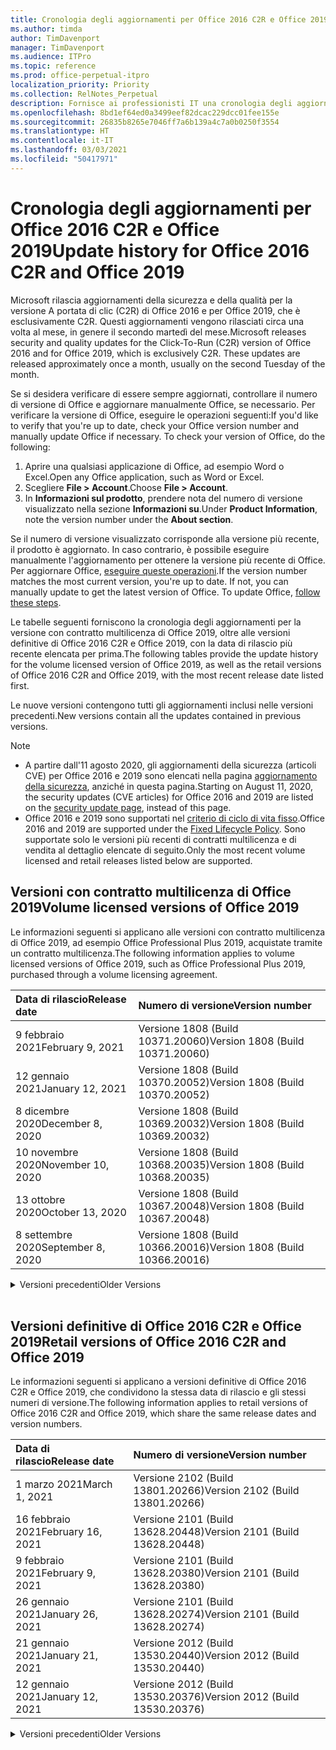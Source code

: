 ```yaml
---
title: Cronologia degli aggiornamenti per Office 2016 C2R e Office 2019
ms.author: timda
author: TimDavenport
manager: TimDavenport
ms.audience: ITPro
ms.topic: reference
ms.prod: office-perpetual-itpro
localization_priority: Priority
ms.collection: RelNotes_Perpetual
description: Fornisce ai professionisti IT una cronologia degli aggiornamenti per le versioni con licenza perpetua di Office 2016 e 2019 che usano la tecnologia A portata di clic (C2R)
ms.openlocfilehash: 8bd1ef64ed0a3499eef82dcac229dcc01fee155e
ms.sourcegitcommit: 26835b8265e7046ff7a6b139a4c7a0b0250f3554
ms.translationtype: HT
ms.contentlocale: it-IT
ms.lasthandoff: 03/03/2021
ms.locfileid: "50417971"
---
```

# <a name="update-history-for-office-2016-c2r-and-office-2019"></a><span data-ttu-id="da26d-103">Cronologia degli aggiornamenti per Office 2016 C2R e Office 2019</span><span class="sxs-lookup"><span data-stu-id="da26d-103">Update history for Office 2016 C2R and Office 2019</span></span>

<span data-ttu-id="da26d-p101">Microsoft rilascia aggiornamenti della sicurezza e della qualità per la versione A portata di clic (C2R) di Office 2016 e per Office 2019, che è esclusivamente C2R. Questi aggiornamenti vengono rilasciati circa una volta al mese, in genere il secondo martedì del mese.</span><span class="sxs-lookup"><span data-stu-id="da26d-p101">Microsoft releases security and quality updates for the Click-To-Run (C2R) version of Office 2016 and for Office 2019, which is exclusively C2R. These updates are released approximately once a month, usually on the second Tuesday of the month.</span></span>

<span data-ttu-id="da26d-p102">Se si desidera verificare di essere sempre aggiornati, controllare il numero di versione di Office e aggiornare manualmente Office, se necessario. Per verificare la versione di Office, eseguire le operazioni seguenti:</span><span class="sxs-lookup"><span data-stu-id="da26d-p102">If you'd like to verify that you're up to date, check your Office version number and manually update Office if necessary. To check your version of Office, do the following:</span></span>

  1.    <span data-ttu-id="da26d-108">Aprire una qualsiasi applicazione di Office, ad esempio Word o Excel.</span><span class="sxs-lookup"><span data-stu-id="da26d-108">Open any Office application, such as Word or Excel.</span></span>
  2.    <span data-ttu-id="da26d-109">Scegliere **File > Account**.</span><span class="sxs-lookup"><span data-stu-id="da26d-109">Choose **File > Account**.</span></span>
  3.    <span data-ttu-id="da26d-110">In **Informazioni sul prodotto**, prendere nota del numero di versione visualizzato nella sezione **Informazioni su**.</span><span class="sxs-lookup"><span data-stu-id="da26d-110">Under **Product Information**, note the version number under the **About section**.</span></span>

<span data-ttu-id="da26d-p103">Se il numero di versione visualizzato corrisponde alla versione più recente, il prodotto è aggiornato. In caso contrario, è possibile eseguire manualmente l'aggiornamento per ottenere la versione più recente di Office. Per aggiornare Office, [eseguire queste operazioni](https://support.office.com/article/2ab296f3-7f03-43a2-8e50-46de917611c5).</span><span class="sxs-lookup"><span data-stu-id="da26d-p103">If the version number matches the most current version, you're up to date. If not, you can manually update to get the latest version of Office. To update Office, [follow these steps](https://support.office.com/article/2ab296f3-7f03-43a2-8e50-46de917611c5).</span></span>


<span data-ttu-id="da26d-114">Le tabelle seguenti forniscono la cronologia degli aggiornamenti per la versione con contratto multilicenza di Office 2019, oltre alle versioni definitive di Office 2016 C2R e Office 2019, con la data di rilascio più recente elencata per prima.</span><span class="sxs-lookup"><span data-stu-id="da26d-114">The following tables provide the update history for the volume licensed version of Office 2019, as well as the retail versions of Office 2016 C2R and Office 2019, with the most recent release date listed first.</span></span>

<span data-ttu-id="da26d-115">Le nuove versioni contengono tutti gli aggiornamenti inclusi nelle versioni precedenti.</span><span class="sxs-lookup"><span data-stu-id="da26d-115">New versions contain all the updates contained in previous versions.</span></span>


 > [!NOTE]
> - <span data-ttu-id="da26d-116">A partire dall'11 agosto 2020, gli aggiornamenti della sicurezza (articoli CVE) per Office 2016 e 2019 sono elencati nella pagina [aggiornamento della sicurezza](https://docs.microsoft.com/officeupdates/microsoft365-apps-security-updates), anziché in questa pagina.</span><span class="sxs-lookup"><span data-stu-id="da26d-116">Starting on August 11, 2020, the security updates (CVE articles) for Office 2016 and 2019 are listed on the [security update page](https://docs.microsoft.com/officeupdates/microsoft365-apps-security-updates), instead of this page.</span></span> 
> - <span data-ttu-id="da26d-117">Office 2016 e 2019 sono supportati nel [criterio di ciclo di vita fisso](https://docs.microsoft.com/lifecycle/policies/fixed).</span><span class="sxs-lookup"><span data-stu-id="da26d-117">Office 2016 and 2019 are supported under the [Fixed Lifecycle Policy](https://docs.microsoft.com/lifecycle/policies/fixed).</span></span> <span data-ttu-id="da26d-118">Sono supportate solo le versioni più recenti di contratti multilicenza e di vendita al dettaglio elencate di seguito.</span><span class="sxs-lookup"><span data-stu-id="da26d-118">Only the most recent volume licensed and retail releases listed below are supported.</span></span>


## <a name="volume-licensed-versions-of-office-2019"></a><span data-ttu-id="da26d-119">Versioni con contratto multilicenza di Office 2019</span><span class="sxs-lookup"><span data-stu-id="da26d-119">Volume licensed versions of Office 2019</span></span>
<span data-ttu-id="da26d-120">Le informazioni seguenti si applicano alle versioni con contratto multilicenza di Office 2019, ad esempio Office Professional Plus 2019, acquistate tramite un contratto multilicenza.</span><span class="sxs-lookup"><span data-stu-id="da26d-120">The following information applies to volume licensed versions of Office 2019, such as Office Professional Plus 2019, purchased through a volume licensing agreement.</span></span>

[//]: # (NON RIMUOVERE L'INIZIO DELLA TABELLA VL)


|<span data-ttu-id="da26d-122">**Data di rilascio**</span><span class="sxs-lookup"><span data-stu-id="da26d-122">**Release date**</span></span>|<span data-ttu-id="da26d-123">**Numero di versione**</span><span class="sxs-lookup"><span data-stu-id="da26d-123">**Version number**</span></span>|
|:-----|:-----|
|<span data-ttu-id="da26d-124">9 febbraio 2021</span><span class="sxs-lookup"><span data-stu-id="da26d-124">February 9, 2021</span></span>|<span data-ttu-id="da26d-125">Versione 1808 (Build 10371.20060)</span><span class="sxs-lookup"><span data-stu-id="da26d-125">Version 1808 (Build 10371.20060)</span></span>|
|<span data-ttu-id="da26d-126">12 gennaio 2021</span><span class="sxs-lookup"><span data-stu-id="da26d-126">January 12, 2021</span></span>|<span data-ttu-id="da26d-127">Versione 1808 (Build 10370.20052)</span><span class="sxs-lookup"><span data-stu-id="da26d-127">Version 1808 (Build 10370.20052)</span></span>|
|<span data-ttu-id="da26d-128">8 dicembre 2020</span><span class="sxs-lookup"><span data-stu-id="da26d-128">December 8, 2020</span></span>|<span data-ttu-id="da26d-129">Versione 1808 (Build 10369.20032)</span><span class="sxs-lookup"><span data-stu-id="da26d-129">Version 1808 (Build 10369.20032)</span></span>|
|<span data-ttu-id="da26d-130">10 novembre 2020</span><span class="sxs-lookup"><span data-stu-id="da26d-130">November 10, 2020</span></span>|<span data-ttu-id="da26d-131">Versione 1808 (Build 10368.20035)</span><span class="sxs-lookup"><span data-stu-id="da26d-131">Version 1808 (Build 10368.20035)</span></span>|
|<span data-ttu-id="da26d-132">13 ottobre 2020</span><span class="sxs-lookup"><span data-stu-id="da26d-132">October 13, 2020</span></span>|<span data-ttu-id="da26d-133">Versione 1808 (Build 10367.20048)</span><span class="sxs-lookup"><span data-stu-id="da26d-133">Version 1808 (Build 10367.20048)</span></span>|
|<span data-ttu-id="da26d-134">8 settembre 2020</span><span class="sxs-lookup"><span data-stu-id="da26d-134">September 8, 2020</span></span>|<span data-ttu-id="da26d-135">Versione 1808 (Build 10366.20016)</span><span class="sxs-lookup"><span data-stu-id="da26d-135">Version 1808 (Build 10366.20016)</span></span>|


[//]: # (NON RIMUOVERE LA FINE DELLA TABELLA VL)

<details>
<summary><span data-ttu-id="da26d-137">Versioni precedenti</span><span class="sxs-lookup"><span data-stu-id="da26d-137">Older Versions</span></span></summary>
 

[//]: # (NON RIMUOVERE L'INIZIO DELLA VECCHIA TABELLA VL)


|<span data-ttu-id="da26d-139">**Data di rilascio**</span><span class="sxs-lookup"><span data-stu-id="da26d-139">**Release date**</span></span>|<span data-ttu-id="da26d-140">**Numero di versione**</span><span class="sxs-lookup"><span data-stu-id="da26d-140">**Version number**</span></span>|
|:-----|:-----|
|<span data-ttu-id="da26d-141">11 agosto 2020</span><span class="sxs-lookup"><span data-stu-id="da26d-141">August 11, 2020</span></span>|<span data-ttu-id="da26d-142">Versione 1808 (Build 10364.20059)</span><span class="sxs-lookup"><span data-stu-id="da26d-142">Version 1808 (Build 10364.20059)</span></span>|
|<span data-ttu-id="da26d-143">14 luglio 2020</span><span class="sxs-lookup"><span data-stu-id="da26d-143">July 14, 2020</span></span>   |<span data-ttu-id="da26d-144">Versione 1808 (Build 10363.20015)</span><span class="sxs-lookup"><span data-stu-id="da26d-144">Version 1808 (Build 10363.20015)</span></span>  |
|<span data-ttu-id="da26d-145">9 giugno 2020</span><span class="sxs-lookup"><span data-stu-id="da26d-145">June 9, 2020</span></span>   |<span data-ttu-id="da26d-146">Versione 1808 (Build 10361.20002)</span><span class="sxs-lookup"><span data-stu-id="da26d-146">Version 1808 (Build 10361.20002)</span></span>  |
|<span data-ttu-id="da26d-147">12 maggio 2020</span><span class="sxs-lookup"><span data-stu-id="da26d-147">May 12, 2020</span></span>   |<span data-ttu-id="da26d-148">Versione 1808 (Build 10359.20023)</span><span class="sxs-lookup"><span data-stu-id="da26d-148">Version 1808 (Build 10359.20023)</span></span>  |
|<span data-ttu-id="da26d-149">14 aprile 2020</span><span class="sxs-lookup"><span data-stu-id="da26d-149">April 14, 2020</span></span>   |<span data-ttu-id="da26d-150">Versione 1808 (Build 10358.20061)</span><span class="sxs-lookup"><span data-stu-id="da26d-150">Version 1808 (Build 10358.20061)</span></span>  |
|<span data-ttu-id="da26d-151">10 marzo 2020</span><span class="sxs-lookup"><span data-stu-id="da26d-151">March 10, 2020</span></span>   |<span data-ttu-id="da26d-152">Versione 1808 (Build 10357.20081)</span><span class="sxs-lookup"><span data-stu-id="da26d-152">Version 1808 (Build 10357.20081)</span></span>  |
|<span data-ttu-id="da26d-153">11 febbraio 2020</span><span class="sxs-lookup"><span data-stu-id="da26d-153">February 11, 2020</span></span>   |<span data-ttu-id="da26d-154">Versione 1808 (Build 10356.20006)</span><span class="sxs-lookup"><span data-stu-id="da26d-154">Version 1808 (Build 10356.20006)</span></span>  |


[//]: # (NON RIMUOVERE LA FINE DELLA VECCHIA TABELLA VL)

</details>


<br/>

## <a name="retail-versions-of-office-2016-c2r-and-office-2019"></a><span data-ttu-id="da26d-156">Versioni definitive di Office 2016 C2R e Office 2019</span><span class="sxs-lookup"><span data-stu-id="da26d-156">Retail versions of Office 2016 C2R and Office 2019</span></span>
<span data-ttu-id="da26d-157">Le informazioni seguenti si applicano a versioni definitive di Office 2016 C2R e Office 2019, che condividono la stessa data di rilascio e gli stessi numeri di versione.</span><span class="sxs-lookup"><span data-stu-id="da26d-157">The following information applies to retail versions of Office 2016 C2R and Office 2019, which share the same release dates and version numbers.</span></span>

[//]: # (NON RIMUOVERE L'INIZIO DELLA TABELLA RETAIL)


|<span data-ttu-id="da26d-159">**Data di rilascio**</span><span class="sxs-lookup"><span data-stu-id="da26d-159">**Release date**</span></span>|<span data-ttu-id="da26d-160">**Numero di versione**</span><span class="sxs-lookup"><span data-stu-id="da26d-160">**Version number**</span></span>|
|:-----|:-----|
|<span data-ttu-id="da26d-161">1 marzo 2021</span><span class="sxs-lookup"><span data-stu-id="da26d-161">March 1, 2021</span></span>|<span data-ttu-id="da26d-162">Versione 2102 (Build 13801.20266)</span><span class="sxs-lookup"><span data-stu-id="da26d-162">Version 2102 (Build 13801.20266)</span></span>|
|<span data-ttu-id="da26d-163">16 febbraio 2021</span><span class="sxs-lookup"><span data-stu-id="da26d-163">February 16, 2021</span></span>|<span data-ttu-id="da26d-164">Versione 2101 (Build 13628.20448)</span><span class="sxs-lookup"><span data-stu-id="da26d-164">Version 2101 (Build 13628.20448)</span></span>|
|<span data-ttu-id="da26d-165">9 febbraio 2021</span><span class="sxs-lookup"><span data-stu-id="da26d-165">February 9, 2021</span></span>|<span data-ttu-id="da26d-166">Versione 2101 (Build 13628.20380)</span><span class="sxs-lookup"><span data-stu-id="da26d-166">Version 2101 (Build 13628.20380)</span></span>|
|<span data-ttu-id="da26d-167">26 gennaio 2021</span><span class="sxs-lookup"><span data-stu-id="da26d-167">January 26, 2021</span></span>|<span data-ttu-id="da26d-168">Versione 2101 (Build 13628.20274)</span><span class="sxs-lookup"><span data-stu-id="da26d-168">Version 2101 (Build 13628.20274)</span></span>|
|<span data-ttu-id="da26d-169">21 gennaio 2021</span><span class="sxs-lookup"><span data-stu-id="da26d-169">January 21, 2021</span></span>|<span data-ttu-id="da26d-170">Versione 2012 (Build 13530.20440)</span><span class="sxs-lookup"><span data-stu-id="da26d-170">Version 2012 (Build 13530.20440)</span></span>|
|<span data-ttu-id="da26d-171">12 gennaio 2021</span><span class="sxs-lookup"><span data-stu-id="da26d-171">January 12, 2021</span></span>|<span data-ttu-id="da26d-172">Versione 2012 (Build 13530.20376)</span><span class="sxs-lookup"><span data-stu-id="da26d-172">Version 2012 (Build 13530.20376)</span></span>|


[//]: # (NON RIMUOVERE LA FINE DELLA TABELLA RETAIL)

<details>
<summary><span data-ttu-id="da26d-174">Versioni precedenti</span><span class="sxs-lookup"><span data-stu-id="da26d-174">Older Versions</span></span></summary>
 

[//]: # (NON RIMUOVERE L'INIZIO DELLA VECCHIA TABELLA RETAIL)


|<span data-ttu-id="da26d-176">**Data di rilascio**</span><span class="sxs-lookup"><span data-stu-id="da26d-176">**Release date**</span></span>|<span data-ttu-id="da26d-177">**Numero di versione**</span><span class="sxs-lookup"><span data-stu-id="da26d-177">**Version number**</span></span>|
|:-----|:-----|
|<span data-ttu-id="da26d-178">5 gennaio 2021</span><span class="sxs-lookup"><span data-stu-id="da26d-178">January 5, 2021</span></span>|<span data-ttu-id="da26d-179">Versione 2012 (Build 13530.20316)</span><span class="sxs-lookup"><span data-stu-id="da26d-179">Version 2012 (Build 13530.20316)</span></span>|
|<span data-ttu-id="da26d-180">21 dicembre 2020</span><span class="sxs-lookup"><span data-stu-id="da26d-180">December 21, 2020</span></span>|<span data-ttu-id="da26d-181">Versione 2011 (Build 13426.20404)</span><span class="sxs-lookup"><span data-stu-id="da26d-181">Version 2011 (Build 13426.20404)</span></span>|
|<span data-ttu-id="da26d-182">8 dicembre 2020</span><span class="sxs-lookup"><span data-stu-id="da26d-182">December 8, 2020</span></span>|<span data-ttu-id="da26d-183">Versione 2011 (Build 13426.20332)</span><span class="sxs-lookup"><span data-stu-id="da26d-183">Version 2011 (Build 13426.20332)</span></span>|
|<span data-ttu-id="da26d-184">2 dicembre 2020</span><span class="sxs-lookup"><span data-stu-id="da26d-184">December 2, 2020</span></span>|<span data-ttu-id="da26d-185">Versione 2011 (Build 13426.20308)</span><span class="sxs-lookup"><span data-stu-id="da26d-185">Version 2011 (Build 13426.20308)</span></span>|
|<span data-ttu-id="da26d-186">30 novembre 2020</span><span class="sxs-lookup"><span data-stu-id="da26d-186">November 30, 2020</span></span>|<span data-ttu-id="da26d-187">Versione 2011 (Build 13426.20294)</span><span class="sxs-lookup"><span data-stu-id="da26d-187">Version 2011 (Build 13426.20294)</span></span>|
|<span data-ttu-id="da26d-188">23 novembre 2020</span><span class="sxs-lookup"><span data-stu-id="da26d-188">November 23, 2020</span></span>|<span data-ttu-id="da26d-189">Versione 2011 (Build 13426.20274)</span><span class="sxs-lookup"><span data-stu-id="da26d-189">Version 2011 (Build 13426.20274)</span></span>|
|<span data-ttu-id="da26d-190">17 novembre 2020</span><span class="sxs-lookup"><span data-stu-id="da26d-190">November 17, 2020</span></span>|<span data-ttu-id="da26d-191">Versione 2010 (Build 13328.20408)</span><span class="sxs-lookup"><span data-stu-id="da26d-191">Version 2010 (Build 13328.20408)</span></span>|
|<span data-ttu-id="da26d-192">10 novembre 2020</span><span class="sxs-lookup"><span data-stu-id="da26d-192">November 10, 2020</span></span>|<span data-ttu-id="da26d-193">Version 2010 (Build 13328.20356)</span><span class="sxs-lookup"><span data-stu-id="da26d-193">Version 2010 (Build 13328.20356)</span></span>|
|<span data-ttu-id="da26d-194">27 ottobre 2020</span><span class="sxs-lookup"><span data-stu-id="da26d-194">October 27, 2020</span></span>|<span data-ttu-id="da26d-195">Versione 2010 (Build 13328.20292)</span><span class="sxs-lookup"><span data-stu-id="da26d-195">Version 2010 (Build 13328.20292)</span></span>|
|<span data-ttu-id="da26d-196">21 ottobre 2020</span><span class="sxs-lookup"><span data-stu-id="da26d-196">October 21, 2020</span></span>|<span data-ttu-id="da26d-197">Versione 2009 (Build 13231.20418)</span><span class="sxs-lookup"><span data-stu-id="da26d-197">Version 2009 (Build 13231.20418)</span></span>|
|<span data-ttu-id="da26d-198">13 ottobre 2020</span><span class="sxs-lookup"><span data-stu-id="da26d-198">October 13, 2020</span></span>|<span data-ttu-id="da26d-199">Versione 2009 (Build 13231.20390)</span><span class="sxs-lookup"><span data-stu-id="da26d-199">Version 2009 (Build 13231.20390)</span></span>|
|<span data-ttu-id="da26d-200">8 ottobre 2020</span><span class="sxs-lookup"><span data-stu-id="da26d-200">October 8, 2020</span></span>|<span data-ttu-id="da26d-201">Versione 2009 (Build 13231.20368)</span><span class="sxs-lookup"><span data-stu-id="da26d-201">Version 2009 (Build 13231.20368)</span></span>|
|<span data-ttu-id="da26d-202">28 settembre 2020</span><span class="sxs-lookup"><span data-stu-id="da26d-202">September 28, 2020</span></span>|<span data-ttu-id="da26d-203">Versione 2009 (Build 13231.20262)</span><span class="sxs-lookup"><span data-stu-id="da26d-203">Version 2009 (Build 13231.20262)</span></span>|
|<span data-ttu-id="da26d-204">22 settembre 2020</span><span class="sxs-lookup"><span data-stu-id="da26d-204">September 22, 2020</span></span>|<span data-ttu-id="da26d-205">Versione 2008 (Build 13127.20508)</span><span class="sxs-lookup"><span data-stu-id="da26d-205">Version 2008 (Build 13127.20508)</span></span>|
|<span data-ttu-id="da26d-206">9 settembre 2020</span><span class="sxs-lookup"><span data-stu-id="da26d-206">September 9, 2020</span></span>|<span data-ttu-id="da26d-207">Versione 2008 (Build 13127.20408)</span><span class="sxs-lookup"><span data-stu-id="da26d-207">Version 2008 (Build 13127.20408)</span></span>|
|<span data-ttu-id="da26d-208">31 agosto 2020</span><span class="sxs-lookup"><span data-stu-id="da26d-208">August 31, 2020</span></span>|<span data-ttu-id="da26d-209">Versione 2008 (Build 13127.20296)</span><span class="sxs-lookup"><span data-stu-id="da26d-209">Version 2008 (Build 13127.20296)</span></span>|
|<span data-ttu-id="da26d-210">25 agosto 2020</span><span class="sxs-lookup"><span data-stu-id="da26d-210">August 25, 2020</span></span>|<span data-ttu-id="da26d-211">Versione 2007 (Build 13029.20460)</span><span class="sxs-lookup"><span data-stu-id="da26d-211">Version 2007 (Build 13029.20460)</span></span>|
|<span data-ttu-id="da26d-212">11 agosto 2020</span><span class="sxs-lookup"><span data-stu-id="da26d-212">August 11, 2020</span></span>|<span data-ttu-id="da26d-213">Versione 2007 (Build 13029.20344)</span><span class="sxs-lookup"><span data-stu-id="da26d-213">Version 2007 (Build 13029.20344)</span></span>|
|<span data-ttu-id="da26d-214">30 luglio 2020</span><span class="sxs-lookup"><span data-stu-id="da26d-214">July 30, 2020</span></span>|<span data-ttu-id="da26d-215">Versione 2007 (Build 13029.20308)</span><span class="sxs-lookup"><span data-stu-id="da26d-215">Version 2007 (Build 13029.20308)</span></span>  |
|<span data-ttu-id="da26d-216">28 luglio 2020</span><span class="sxs-lookup"><span data-stu-id="da26d-216">July 28, 2020</span></span>|<span data-ttu-id="da26d-217">Versione 2006 (Build 13001.20498)</span><span class="sxs-lookup"><span data-stu-id="da26d-217">Version 2006 (Build 13001.20498)</span></span>  |
|<span data-ttu-id="da26d-218">14 luglio 2020</span><span class="sxs-lookup"><span data-stu-id="da26d-218">July 14, 2020</span></span>|<span data-ttu-id="da26d-219">Versione 2006 (Build 13001.20384)</span><span class="sxs-lookup"><span data-stu-id="da26d-219">Version 2006 (Build 13001.20384)</span></span>  |
|<span data-ttu-id="da26d-220">30 giugno 2020</span><span class="sxs-lookup"><span data-stu-id="da26d-220">June 30, 2020</span></span>|<span data-ttu-id="da26d-221">Versione 2006 (Build 13001.20266)</span><span class="sxs-lookup"><span data-stu-id="da26d-221">Version 2006 (Build 13001.20266)</span></span>  |
|<span data-ttu-id="da26d-222">24 giugno 2020</span><span class="sxs-lookup"><span data-stu-id="da26d-222">June 24, 2020</span></span>|<span data-ttu-id="da26d-223">Versione 2005 (Build 12827.20470)</span><span class="sxs-lookup"><span data-stu-id="da26d-223">Version 2005 (Build 12827.20470)</span></span>  |
|<span data-ttu-id="da26d-224">9 giugno 2020</span><span class="sxs-lookup"><span data-stu-id="da26d-224">June 9, 2020</span></span>|<span data-ttu-id="da26d-225">Versione 2005 (Build 12827.20336)</span><span class="sxs-lookup"><span data-stu-id="da26d-225">Version 2005 (Build 12827.20336)</span></span>  |
|<span data-ttu-id="da26d-226">2 giugno 2020</span><span class="sxs-lookup"><span data-stu-id="da26d-226">June 2, 2020</span></span>|<span data-ttu-id="da26d-227">Versione 2005 (Build 12827.20268)</span><span class="sxs-lookup"><span data-stu-id="da26d-227">Version 2005 (Build 12827.20268)</span></span>  |
|<span data-ttu-id="da26d-228">21 maggio 2020</span><span class="sxs-lookup"><span data-stu-id="da26d-228">May 21, 2020</span></span>|<span data-ttu-id="da26d-229">Versione 2004 (Build 12730.20352)</span><span class="sxs-lookup"><span data-stu-id="da26d-229">Version 2004 (Build 12730.20352)</span></span>  |
|<span data-ttu-id="da26d-230">12 maggio 2020</span><span class="sxs-lookup"><span data-stu-id="da26d-230">May 12, 2020</span></span>|<span data-ttu-id="da26d-231">Versione 2004 (Build 12730.20270)</span><span class="sxs-lookup"><span data-stu-id="da26d-231">Version 2004 (Build 12730.20270)</span></span>  |
|<span data-ttu-id="da26d-232">4 maggio 2020</span><span class="sxs-lookup"><span data-stu-id="da26d-232">May 4, 2020</span></span>|<span data-ttu-id="da26d-233">Versione 2004 (Build 12730.20250)</span><span class="sxs-lookup"><span data-stu-id="da26d-233">Version 2004 (Build 12730.20250)</span></span>  |
|<span data-ttu-id="da26d-234">29 aprile 2020</span><span class="sxs-lookup"><span data-stu-id="da26d-234">April 29, 2020</span></span>|<span data-ttu-id="da26d-235">Versione 2004 (Build 12730.20236)</span><span class="sxs-lookup"><span data-stu-id="da26d-235">Version 2004 (Build 12730.20236)</span></span>  |
|<span data-ttu-id="da26d-236">15 aprile 2020</span><span class="sxs-lookup"><span data-stu-id="da26d-236">April 15, 2020</span></span>|<span data-ttu-id="da26d-237">Versione 2003 (Build 12624.20466)</span><span class="sxs-lookup"><span data-stu-id="da26d-237">Version 2003 (Build 12624.20466)</span></span>  |
|<span data-ttu-id="da26d-238">14 aprile 2020</span><span class="sxs-lookup"><span data-stu-id="da26d-238">April 14, 2020</span></span>|<span data-ttu-id="da26d-239">Versione 2003 (Build 12624.20442)</span><span class="sxs-lookup"><span data-stu-id="da26d-239">Version 2003 (Build 12624.20442)</span></span>  |
|<span data-ttu-id="da26d-240">31 marzo 2020</span><span class="sxs-lookup"><span data-stu-id="da26d-240">March 31, 2020</span></span>|<span data-ttu-id="da26d-241">Versione 2003 (Build 12624.20382)</span><span class="sxs-lookup"><span data-stu-id="da26d-241">Version 2003 (Build 12624.20382)</span></span>  |
|<span data-ttu-id="da26d-242">25 marzo 2020</span><span class="sxs-lookup"><span data-stu-id="da26d-242">March 25, 2020</span></span>|<span data-ttu-id="da26d-243">Versione 2003 (Build 12624.20320)</span><span class="sxs-lookup"><span data-stu-id="da26d-243">Version 2003 (Build 12624.20320)</span></span>  |
|<span data-ttu-id="da26d-244">10 marzo 2020</span><span class="sxs-lookup"><span data-stu-id="da26d-244">March 10, 2020</span></span>|<span data-ttu-id="da26d-245">Versione 2002 (Build 12527.20278)</span><span class="sxs-lookup"><span data-stu-id="da26d-245">Version 2002 (Build 12527.20278)</span></span>  |
|<span data-ttu-id="da26d-246">1 marzo 2020</span><span class="sxs-lookup"><span data-stu-id="da26d-246">March 1, 2020</span></span>   |<span data-ttu-id="da26d-247">Versione 2002 (Build 12527.20242)</span><span class="sxs-lookup"><span data-stu-id="da26d-247">Version 2002 (Build 12527.20242)</span></span>  |


[//]: # (NON RIMUOVERE LA FINE DELLA VECCHIA TABELLA RETAIL)


</details>






